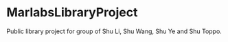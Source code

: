 MarlabsLibraryProject
=====================

Public library project for group of Shu Li, Shu Wang, Shu Ye and Shu Toppo.
